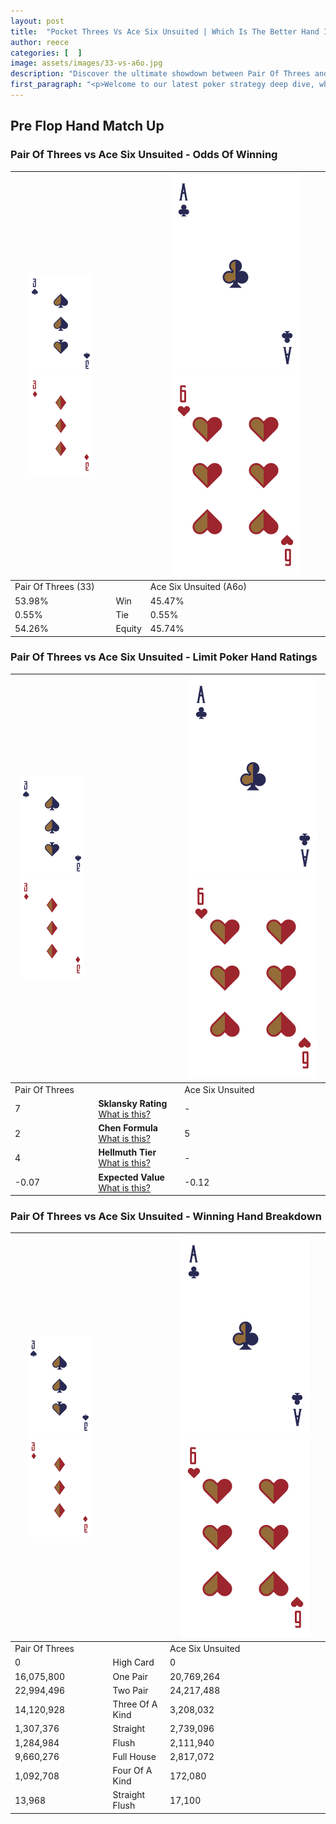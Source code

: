 ```yaml
---
layout: post
title:  "Pocket Threes Vs Ace Six Unsuited | Which Is The Better Hand In Poker? A Complete Guide"
author: reece
categories: [  ]
image: assets/images/33-vs-a6o.jpg
description: "Discover the ultimate showdown between Pair Of Threes and Ace Six Unsuited in poker! Uncover the odds, strategies, and scenarios where one hand triumphs over the other. Get ready to up your poker game with this thrilling analysis."
first_paragraph: "<p>Welcome to our latest poker strategy deep dive, where we're pitting two distinct hands against each other in a high-stakes showdown: Pair Of Threes vs Ace Six Unsuited.</p><p>In the dynamic world of poker, every decision counts, and knowing which hand holds the upper hand is key to your success at the table.</p><p>In this article, we'll dissect these two hands, explore the scenarios where one dominates the other, and equip you with the knowledge to make strategic choices that can tip the odds in your favor.</p><p>Get ready to unravel the intriguing dynamics of these poker hands and elevate your game to new heights.</p>"
---
```




[comment]: # (sp0)

## Pre Flop Hand Match Up

<div class="table hand-ratings" markdown="1"> 



### Pair Of Threes vs Ace Six Unsuited - Odds Of Winning


    
| ![image info](assets/images/hand1/3.png) ![image info](assets/images/hand1/3o.png) |  | ![image info](assets/images/hand2/A.png) ![image info](assets/images/hand2/6o.png) |
| -------- | -------- | -------- |
| Pair Of Threes (33) |  | Ace Six Unsuited (A6o) |
| 53.98% | Win | 45.47% |
| 0.55% | Tie | 0.55% |
| 54.26% | Equity | 45.74% |




[comment]: # (sp1)



### Pair Of Threes vs Ace Six Unsuited - Limit Poker Hand Ratings


    
| ![image info](assets/images/hand1/3.png) ![image info](assets/images/hand1/3o.png) |  | ![image info](assets/images/hand2/A.png) ![image info](assets/images/hand2/6o.png) |
| -------- | -------- | -------- |
| Pair Of Threes |  | Ace Six Unsuited |
| 7 | **Sklansky Rating** [What is this?](/sklansky-rating-explained) | - |
| 2 | **Chen Formula** [What is this?](/chen-formula-explained) | 5 |
| 4 | **Hellmuth Tier** [What is this?](/Hellmuth-tier-explained) | - |
| -0.07 | **Expected Value** [What is this?](/expected-value-explained) | -0.12 |




[comment]: # (sp2)



### Pair Of Threes vs Ace Six Unsuited - Winning Hand Breakdown


    
| ![image info](assets/images/hand1/3.png) ![image info](assets/images/hand1/3o.png) |  | ![image info](assets/images/hand2/A.png) ![image info](assets/images/hand2/6o.png) |
| -------- | -------- | -------- |
| Pair Of Threes |  | Ace Six Unsuited |
| 0 | High Card | 0 |
| 16,075,800 | One Pair | 20,769,264 |
| 22,994,496 | Two Pair | 24,217,488 |
| 14,120,928 | Three Of A Kind | 3,208,032 |
| 1,307,376 | Straight | 2,739,096 |
| 1,284,984 | Flush | 2,111,940 |
| 9,660,276 | Full House | 2,817,072 |
| 1,092,708 | Four Of A Kind | 172,080 |
| 13,968 | Straight Flush | 17,100 |




[comment]: # (sp3)



</div>

[comment]: # (sp4)



[comment]: # (sp5)

